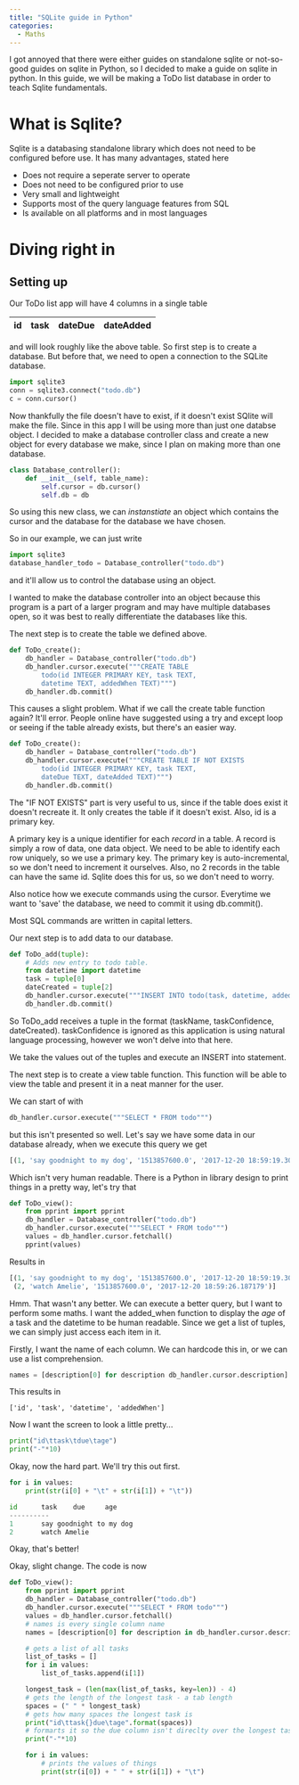 ```yaml
---
title: "SQLite guide in Python"
categories:
  - Maths
---
```


I got annoyed that there were either guides on standalone sqlite or not-so-good guides on sqlite in Python, so I decided to make a guide on sqlite in python. In this guide, we will be making a ToDo list database in order to teach Sqlite fundamentals.

# What is Sqlite?
Sqlite is a databasing standalone library which does not need to be configured before use. It has many advantages, stated here
* Does not require a seperate server to operate
* Does not need to be configured prior to use
* Very small and lightweight
* Supports most of the query language features from SQL
* Is available on all platforms and in most languages

# Diving right in

## Setting up

Our ToDo list app will have 4 columns in a single table

id | task | dateDue | dateAdded
--- | --- | --- | ---

and will look roughly like the above table. So first step is to create a database. But before that, we need to open a connection to the SQLite database.

```Python
import sqlite3
conn = sqlite3.connect("todo.db")
c = conn.cursor()
```

Now thankfully the file doesn't have to exist, if it doesn't exist SQlite will make the file. Since in this app I will be using more than just one databse object. I decided to make a database controller class and create a new object for every database we make, since I plan on making more than one database.

```Python
class Database_controller():
	def __init__(self, table_name):
		self.cursor = db.cursor()
		self.db = db
```

So using this new class, we can _instanstiate_ an object which contains the cursor and the database for the database we have chosen.

So in our example, we can just write

```Python
import sqlite3
database_handler_todo = Database_controller("todo.db")
```
and it'll allow us to control the database using an object.

I wanted to make the database controller into an object because this program is a part of a larger program and may have multiple databases open, so it was best to really differentiate the databases like this.

The next step is to create the table we defined above.
```Python
def ToDo_create():
	db_handler = Database_controller("todo.db")
	db_handler.cursor.execute("""CREATE TABLE
		todo(id INTEGER PRIMARY KEY, task TEXT,
		datetime TEXT, addedWhen TEXT)""")
    db_handler.db.commit()
```

This causes a slight problem. What if we call the create table function again? It'll error. People online have suggested using a try and except loop or seeing if the table already exists, but there's an easier way.
```Python
def ToDo_create():
	db_handler = Database_controller("todo.db")
	db_handler.cursor.execute("""CREATE TABLE IF NOT EXISTS
		todo(id INTEGER PRIMARY KEY, task TEXT,
		dateDue TEXT, dateAdded TEXT)""")
    db_handler.db.commit()
```

The "IF NOT EXISTS" part is very useful to us, since if the table does exist it doesn't recreate it. It only creates the table if it doesn't exist. Also, id is a primary key.

A primary key is a unique identifier for each _record_ in a table. A record is simply a row of data, one data object. We need to be able to identify each row uniquely, so we use a primary key. The primary key is auto-incremental, so we don't need to increment it ourselves. Also, no 2 records in the table can have the same id. Sqlite does this for us, so we don't need to worry.

Also notice how we execute commands using the cursor. Everytime we want to 'save' the database, we need to commit it using db.commit().

Most SQL commands are written in capital letters. 

Our next step is to add data to our database.
``` Python
def ToDo_add(tuple):
	# Adds new entry to todo table.
	from datetime import datetime
	task = tuple[0]
	dateCreated = tuple[2]
	db_handler.cursor.execute("""INSERT INTO todo(task, datetime, addedWhen) VALUES (?, ?, ?)""", (task, datetime1, (datetime.now())))
	db_handler.db.commit()
```

So ToDo_add receives a tuple in the format (taskName, taskConfidence, dateCreated). taskConfidence is ignored as this application is using natural language processing, however we won't delve into that here.

We take the values out of the tuples and execute an INSERT into statement.

The next step is to create a view table function. This function will be able to view the table and present it in a neat manner for the user.

We can start of with
```Python
db_handler.cursor.execute("""SELECT * FROM todo""")
```
but this isn't presented so well. Let's say we have some data in our database already, when we execute this query we get

```Python
[(1, 'say goodnight to my dog', '1513857600.0', '2017-12-20 18:59:19.307472'), (2, 'watch Amelie', '1513857600.0', '2017-12-20 18:59:26.187179')]
```
Which isn't very human readable.
There is a Python in library design to print things in a pretty way, let's try that

```Python
def ToDo_view():
	from pprint import pprint
	db_handler = Database_controller("todo.db")
	db_handler.cursor.execute("""SELECT * FROM todo""")
	values = db_handler.cursor.fetchall()
	pprint(values)
```

Results in

```Python
[(1, 'say goodnight to my dog', '1513857600.0', '2017-12-20 18:59:19.307472'),
 (2, 'watch Amelie', '1513857600.0', '2017-12-20 18:59:26.187179')]
 ```

Hmm. That wasn't any better. We can execute a better query, but I want to perform some maths. I want the added\_when function to display the _age_ of a task and the datetime to be human readable. Since we get a list of tuples, we can simply just access each item in it.

Firstly, I want the name of each column. We can hardcode this in, or we can use a list comprehension.

```Python
names = [description[0] for description db_handler.cursor.description]
```

This results in

```
['id', 'task', 'datetime', 'addedWhen']
```

Now I want the screen to look a little pretty...

```Python
print("id\ttask\tdue\tage")
print("-"*10)
```
Okay, now the hard part. We'll try this out first.

```Python
for i in values:
	print(str(i[0] + "\t" + str(i[1]) + "\t"))
```

```Python
id      task    due     age
----------
1       say goodnight to my dog
2       watch Amelie
```

Okay, that's better! 

Okay, slight change. The code is now

```Python
def ToDo_view():
	from pprint import pprint
	db_handler = Database_controller("todo.db")
	db_handler.cursor.execute("""SELECT * FROM todo""")
	values = db_handler.cursor.fetchall()
	# names is every single column name
	names = [description[0] for description in db_handler.cursor.description]

	# gets a list of all tasks
	list_of_tasks = []
	for i in values:
		list_of_tasks.append(i[1])

	longest_task = (len(max(list_of_tasks, key=len)) - 4)
	# gets the length of the longest task - a tab length
	spaces = (" " * longest_task)
	# gets how many spaces the longest task is
	print("id\ttask{}due\tage".format(spaces))
	# formarts it so the due column isn't direclty over the longest task
	print("-"*10)

	for i in values:
		# prints the values of things
		print(str(i[0]) + " " + str(i[1]) + "\t")
```


